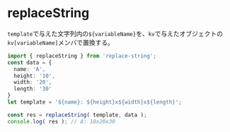 # replaceString
`template`で与えた文字列内の`${variableName}`を、`kv`で与えたオブジェクトの`kv[variableName]`メンバで置換する。

```ts
import { replaceString } from 'replace-string';
const data = {
  name: 'A',
  height: '10',
  width: '20',
  length: '30'
}
let template = '${name}: ${height}x${width}x${length}';

const res = replaceString( template, data );
console.log( res ); // A: 10x20x30
```
